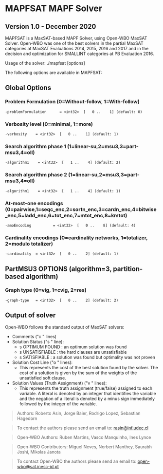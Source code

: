 # MAPFSAT MAPF Solver
## Version 1.0 - December 2020

MAPFSAT is a MaxSAT-based MAPF Solver, using Open-WBO MaxSAT Solver.
Open-WBO was one of the best solvers in the partial MaxSAT categories at 
MaxSAT Evaluations 2014, 2015, 2016 and 2017 and in the decision and 
optimization for SMALLINT categories at PB Evaluation 2016.

Usage of the solver:
./mapfsat [options] <input-file> <output-file>

The following options are available in MAPFSAT:

## Global Options
### Problem Formulation (0=Without-follow, 1=With-follow)
```-problemFormulation      = <int32>  [   0 ..    1] (default: 0)```

### Verbosity level (0=minimal, 1=more)
```-verbosity    = <int32>  [   0 ..    1] (default: 1)```

### Search algorithm phase 1 (1=linear-su,2=msu3,3=part-msu3,4=oll)
```-algorithm1    = <int32>  [   1 ..    4] (default: 2)```

### Search algorithm phase 2 (1=linear-su,2=msu3,3=part-msu3,4=oll)
```-algorithm1    = <int32>  [   1 ..    4] (default: 1)```

### At-most-one encodings (0=pairwise,1=seqc_enc,2=sortn_enc,3=cardn_enc,4=bitwise_enc,5=ladd_enc,6=tot_enc,7=mtot_enc,8=kmtot)
```-amoEncoding          = <int32>  [   0 ..    8] (default: 4)```

### Cardinality encodings (0=cardinality networks, 1=totalizer, 2=modulo totalizer)
```-cardinality  = <int32>  [   0 ..    2] (default: 1)```
       
## PartMSU3 OPTIONS (algorithm=3, partition-based algorithm)
### Graph type (0=vig, 1=cvig, 2=res)
```-graph-type   = <int32>  [   0 ..    2] (default: 2)```

## Output of solver
Open-WBO follows the standard output of MaxSAT solvers:
* Comments ("c " lines) 
* Solution Status ("s " line):
  * s OPTIMUM FOUND : an optimum solution was found
  * s UNSATISFIABLE : the hard clauses are unsatisfiable
  * s SATISFIABLE   : a solution was found but optimality was not proven
* Solution Cost Line ("o " lines):
  * This represents the cost of the best solution found by the solver. The cost 
  of a solution is given by the sum of the weights of the unsatisfied soft clause.
* Solution Values (Truth Assignment) ("v " lines): 
  * This represents the truth assignment (true/false) assigned to each variable. 
  A literal is denoted by an integer that identifies the variable and the negation 
  of a literal is denoted by a minus sign immediately followed by the integer of 
  the variable.
  
> Authors: Roberto Asin, Jorge Baier, Rodrigo Lopez, Sebastian Hagedorn

> To contact the authors please send an email to:  rasin@inf.udec.cl

> Open-WBO Authors: Ruben Martins, Vasco Manquinho, Ines Lynce

> Open-WBO Contributors: Miguel Neves, Norbert Manthey, Saurabh Joshi, Mikolas Janota

> To contact Open-WBO the authors please send an email to:  open-wbo@sat.inesc-id.pt
